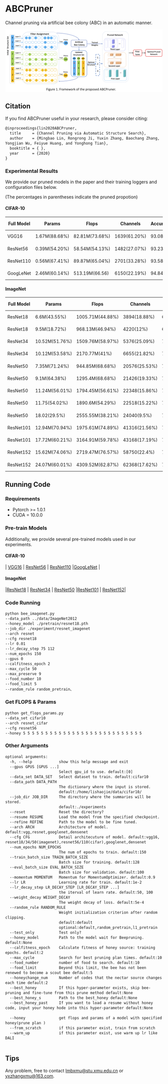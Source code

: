 # ABCPruner

Channel pruning via artificial bee colony (ABC) in an automatic manner.

<div align=center><img src="https://raw.githubusercontent.com/zyxxmu/Images/master/ABCPruner/ABCPruner_framework.png"/></div>

## Citation

If you find ABCPruner useful in your research, please consider citing:

```
@inproceedings{lin2020ABCPruner,   
  title     = {Channel Pruning via Automatic Structure Search},
  author    = {Mingbao Lin, Rongrong Ji, Yuxin Zhang, Baochang Zhang, Yongjian Wu, Feiyue Huang, and Yonghong Tian},
  booktitle = { },
  year      = {2020}
}
```


### Experimental Results

We provide our pruned models in the paper and their training loggers and configuration files below.

(The percentages in parentheses indicate the pruned propotion)

#### CIFAR-10

| Full Model | Params        | Flops          | Channels     | Accuracy | Pruned Model                                                 |
| ---------- | ------------- | -------------- | ------------ | -------- | ------------------------------------------------------------ |
| VGG16      | 1.67M(88.68%) | 82.81M(73.68%) | 1639(61.20%) | 93.08%   | [ABCPruner-80%](https://drive.google.com/file/d/1aUq4uEH0ogJHaNZF5Li0FKh4QTpNpLAu/view?usp=sharing) |
| ResNet56   | 0.39M(54.20%) | 58.54M(54.13%) | 1482(27.07%) | 93.23%   | [ABCPruner-70%](https://drive.google.com/open?id=1Hh4bgrH1yoAbbfw_YllU8OLpmHb3wMxP) |
| ResNet110  | 0.56M(67.41%) | 89.87M(65.04%) | 2701(33.28%) | 93.58%   | [ABCPruner-60%](https://drive.google.com/open?id=1EP9H8pejr_eaRsQvi9SRgvJAtZiFCpJ9) |
| GoogLeNet  | 2.46M(60.14%) | 513.19M(66.56) | 6150(22.19%) | 94.84%   | [ ABCPruner-30%](https://drive.google.com/open?id=1OPyCMZncqJqOsrf-CjQBlMHLJ6VuBUwH) |

#### ImageNet



| Full Model | Params         | Flops            | Channels      | Acc Top1 | Acc Top5 | Pruned Model                                                 |
| ---------- | -------------- | ---------------- | ------------- | -------- | -------- | ------------------------------------------------------------ |
| ResNet18   | 6.6M(43.55%)   | 1005.71M(44.88%) | 3894(18.88%)  | 67.28%   | 87.28%   | [<font size=2>ABCPruner-70%</font>](https://drive.google.com/open?id=1e7aVys8C6Y3aNdY-sVaT1w57MLVVpjQW) |
| ResNet18   | 9.5M(18.72%)   | 968.13M(46.94%)  | 4220(12%)     | 67.80%   | 88.00%   | [<font size=2>ABCPruner-100%</font>](https://drive.google.com/open?id=1xtAqQY0ceH-ls9SOaUPjp9Q8WXs6nF2z) |
| ResNet34   | 10.52M(51.76%) | 1509.76M(58.97%) | 5376(25.09%)  | 70.45%   | 89.688%  | [<font size = 2>ABCPruner-50%</font>](https://drive.google.com/open?id=1l6o13j-n3olVfdVEhwaS52Jy5Dz39MKD) |
| ResNet34   | 10.12M(53.58%) | 2170.77M(41%)    | 6655(21.82%)  | 70.98%   | 90.053%  | [<font size=2>ABCPruner-90%</font>](https://drive.google.com/open?id=1kTnng9i66ktMjw0OmJz0j_IRZtWISETF) |
| ResNet50   | 7.35M(71.24%)  | 944.85M(68.68%)  | 20576(25.53%) | 70.289%  | 89.631%  | [<font size=2>ABCPruner-30%</font>](https://drive.google.com/open?id=1-p1xYqI-14Ybe4yCSwffyY_AxqPOEkVt) |
| ResNet50   | 9.1M(64.38%)   | 1295.4M(68.68%)  | 21426(19.33%) | 72.582%  | 90.19%   | [<font size=2>ABCPruner-50%</font>](https://drive.google.com/open?id=1o4huhsGlbe2kIlBywN3Dt9fvF5Yyrotm) |
| ResNet50   | 11.24M(56.01%) | 1794.45M(56.61%) | 22348(15.86%) | 73.516%  | 91.512%  | [<font size=2>ABCPruner-70%</font>](https://drive.google.com/open?id=1mu2AvwihBGiJRu9OfGJSGrRX4eGZkrl4) |
| ResNet50   | 11.75(54.02%)  | 1890.6M(54.29%)  | 22518(15.22%) | 73.864%  | 91.687%  | [<font size=2>ABCPruner-80%</font>](https://drive.google.com/open?id=1wSVbAJCNUL-_8XT3lBFEmmKouKTOrMrU) |
| ResNet50   | 18.02(29.5%)   | 2555.55M(38.21%) | 24040(9.5%)   | 74.843%  | 92.272%  | [<font size=2>ABCPruner-100%</font>](https://drive.google.com/open?id=1AjHhXl_frcl1Htk61w2eMR3bSgG42XJs) |
| ResNet101  | 12.94M(70.94%) | 1975.61M(74.89%) | 41316(21.56%) | 74.76%   | 92.08%   | [<font size=2>ABCPruner-50%</font>](https://drive.google.com/open?id=1F1vvAnzYixiUAmB2-q3Bj9637N1ek3ij) |
| ResNet101  | 17.72M(60.21%) | 3164.91M(59.78%) | 43168(17.19%) | 75.823%  | 92.736%  | [<font size=2>ABCPruner-80%</font>](https://drive.google.com/open?id=1y5I6MVSH1n0vVpG1IuQbnZBdf3yLVKTo) |
| ResNet152  | 15.62M(74.06%) | 2719.47M(76.57%) | 58750(22.4%)  | 76.004%  | 92.901%  | [<font size=2>ABCPruner-50%</font>](https://drive.google.com/open?id=15wmCGNhwrHxHOO6xvPNMnUuIz6H_00oH) |
| ResNet152  | 24.07M(60.01%) | 4309.52M(62.87%) | 62368(17.62%) | 77.115%  | 93.481%  | [<font size=2>ABCPruner-70%</font>](https://drive.google.com/open?id=18BBSgCP81ZpjpFNEx5vL2R1goTLWQ88-) |
</font>

## Running Code

### Requirements

-  Pytorch >= 1.0.1
-  CUDA = 10.0.0

### Pre-train Models

Additionally, we provide several pre-trained models used in our experiments.

#### CIFAR-10

| [VGG16](https://drive.google.com/open?id=1pz-_0CCdL-1psIQ545uJ3xT6S_AAnqet) | [ResNet56](https://drive.google.com/open?id=1pt-LgK3kI_4ViXIQWuOP0qmmQa3p2qW5) | [ResNet110](https://drive.google.com/open?id=1Uqg8_J-q2hcsmYTAlRtknCSrkXDqYDMD) |[GoogLeNet](https://drive.google.com/open?id=1YNno621EuTQTVY2cElf8YEue9J4W5BEd) |

#### ImageNet

|[ResNet18](https://download.pytorch.org/models/resnet18-5c106cde.pth) | [ResNet34](https://download.pytorch.org/models/resnet34-333f7ec4.pth) | [ResNet50](https://download.pytorch.org/models/resnet50-19c8e357.pth) |[ResNet101](https://download.pytorch.org/models/resnet101-5d3b4d8f.pth) | [ResNet152](https://download.pytorch.org/models/resnet152-b121ed2d.pth)|

### Code Running

```shell
python bee_imagenet.py
--data_path ../data/ImageNet2012 
--honey_model ./pretrain/resnet18.pth 
--job_dir ./experiment/resnet_imagenet 
--arch resnet
--cfg resnet18
--lr 0.01 
--lr_decay_step 75 112 
--num_epochs 150 
--gpus 0 
--calfitness_epoch 2 
--max_cycle 50 
--max_preserve 9 
--food_number 10 
--food_limit 5 
--random_rule random_pretrain、
```


### Get FLOPS & Params

```shell
python get_flops_params.py 
--data_set cifar10 
--arch resnet_cifar 
--cfg resnet56
--honey 5 5 5 5 5 5 5 5 5 5 5 5 5 5 5 5 5 5 5 5 5 5 5 5 5 5 5
```

### Other Arguments

```shell
optional arguments:
  -h, --help            show this help message and exit
  --gpus GPUS [GPUS ...]
                        Select gpu_id to use. default:[0]
  --data_set DATA_SET   Select dataset to train. default:cifar10
  --data_path DATA_PATH
                        The dictionary where the input is stored.
                        default:/home/lishaojie/data/cifar10/
  --job_dir JOB_DIR     The directory where the summaries will be stored.
                        default:./experiments
  --reset               Reset the directory?
  --resume RESUME       Load the model from the specified checkpoint.
  --refine REFINE       Path to the model to be fine tuned.
  --arch ARCH           Architecture of model. default:vgg,resnet,googlenet,densenet
  --cfg CFG             Detail architecuture of model. default:vgg16, resnet18/34/50(imagenet),resnet56/110(cifar),googlenet,densenet
  --num_epochs NUM_EPOCHS
                        The num of epochs to train. default:150
  --train_batch_size TRAIN_BATCH_SIZE
                        Batch size for training. default:128
  --eval_batch_size EVAL_BATCH_SIZE
                        Batch size for validation. default:100
  --momentum MOMENTUM   Momentum for MomentumOptimizer. default:0.9
  --lr LR               Learning rate for train. default:1e-2
  --lr_decay_step LR_DECAY_STEP [LR_DECAY_STEP ...]
                        the iterval of learn rate. default:50, 100
  --weight_decay WEIGHT_DECAY
                        The weight decay of loss. default:5e-4
  --random_rule RANDOM_RULE
                        Weight initialization criterion after random clipping.
                        default:default
                        optional:default,random_pretrain,l1_pretrain
  --test_only           Test only?
  --honey_model         Path to the model wait for Beepruning. default:None
  --calfitness_epoch    Calculate fitness of honey source: training epochs. default:2
  --max_cycle           Search for best pruning plan times. default:10
  --food_number         number of food to search. default:10
  --food_limit          Beyond this limit, the bee has not been renewed to become a scout bee default:5
  --honeychange_num     Number of codes that the nectar source changes each time default:2
  --best_honey          If this hyper-parameter exists, skip bee-pruning and fine-tune from this prune method default:None
  --best_honey_s        Path to the best_honey default:None
  --best_honey_past     If you want to load a resume without honey code, input your honey hode into this hyper-parameter default:None

  --honey               get flops and params of a model with specified honey(prune plan )
  --from_scratch        if this parameter exist, train from scratch 
  --warm_up             if this parameter exist, use warm up lr like DALI
  

```

## Tips

Any problem, free to contact lmbxmu@stu.xmu.edu.cn or yxzhangxmu@163.com.

